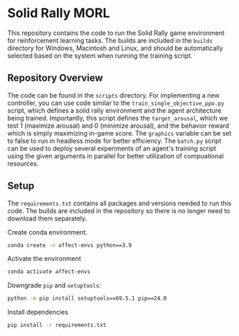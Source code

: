 # Solid Rally MORL
This repository contains the code to run the Solid Rally game environment for reinforcement learning tasks. The builds are included in the `builds` directory for Windows, Macintosh and Linux, and should be automatically selected based on the system when running the training script. 

## Repository Overview
The code can be found in the `scripts` directory. For implementing a new controller, you can use code similar to the `train_single_objective_ppo.py` script, which defines a solid rally environment and the agent architecture being trained. Importantly, this script defines the `target_arousal`, which we test 1 (maximize arousal) and 0 (minimize arousal), and the behavior reward which is simply maximizing in-game score.  The `graphics` variable can be set to false to run in headless mode for better efficiency. The `batch.py` script can be used to deploy several experiments of an agent's training script using the given arguments in parallel for better utilization of compuational resources.

## Setup 
The `requirements.txt` contains all packages and versions needed to run this code. The builds are included in the repository so there is no longer need to download them separately.

Create conda environment.
```bash
conda create -n affect-envs python==3.9
```
Activate the environment
```bash
conda activate affect-envs
```
Downgrade `pip` and `setuptools`:
```bash
python -m pip install setuptools==69.5.1 pip==24.0
```
Install dependencies
```bash
pip install -r requirements.txt
```